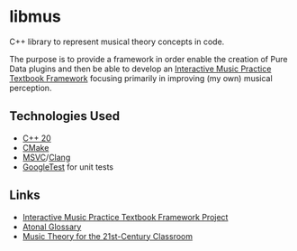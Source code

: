 libmus
=========


C++ library to represent musical theory concepts in code.

The purpose is to provide a framework in order enable the creation of Pure Data plugins and then be able to develop an [Interactive Music Practice Textbook Framework](https://github.com/mniak/Pd/blob/master/README.md) focusing primarily in improving (my own) musical perception.

## Technologies Used

- [C++ 20](https://isocpp.org/std/status)
- [CMake](https://cmake.org/)
- [MSVC](https://visualstudio.microsoft.com/vs/features/cplusplus/)/[Clang](https://clang.llvm.org/)
- [GoogleTest](https://github.com/google/googletest) for unit tests



## Links

- [Interactive Music Practice Textbook Framework Project](https://github.com/mniak/Pd/blob/master/README.md)
- [Atonal Glossary](http://elliotthauser.com/openmusictheory/atonalGlossary.html#:~:text=interval%20class%20%E2%80%93%20The%20number%20of,concerned%20only%20with%20pitch%20classes.)
- [Music Theory for the 21st-Century Classroom](https://musictheory.pugetsound.edu/mt21c/MusicTheory.html)